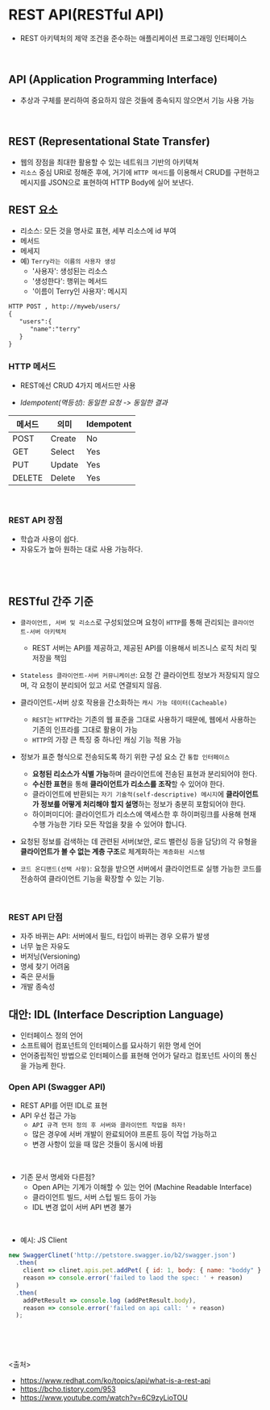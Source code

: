 # REST API(RESTful API)

- REST 아키텍처의 제약 조건을 준수하는 애플리케이션 프로그래밍 인터페이스

<br>

## API (Application Programming Interface)

- 추상과 구체를 분리하여 중요하지 않은 것들에 종속되지 않으면서 기능 사용 가능

<br>

## REST (Representational State Transfer)

- 웹의 장점을 최대한 활용할 수 있는 네트워크 기반의 아키텍쳐
- `리소스` 중심 URI로 정해준 후에, 거기에 `HTTP 메서드`를 이용해서 CRUD를 구현하고 메시지를 JSON으로 표현하여 HTTP Body에 실어 보낸다.

## REST 요소

- 리소스: 모든 것을 명사로 표현, 세부 리소스에 id 부여
- 메서드
- 메세지
- 예) `Terry라는 이름의 사용자 생성`
  - '사용자': 생성된는 리소스
  - '생성한다': 행위는 메서드
  - '이름이 Terry인 사용자': 메시지
  
```md
HTTP POST , http://myweb/users/
{  
   "users":{  
      "name":"terry"
   }
}
```

### HTTP 메서드

- REST에선 CRUD 4가지 메서드만 사용

- *Idempotent(멱등성): 동일한 요청 -> 동일한 결과*

메서드 | 의미 | Idempotent
-------|------|-----------
POST | Create  | No
GET   | Select  | Yes
PUT   | Update  | Yes
DELETE | Delete | Yes
<br>

### REST API 장점

- 학습과 사용이 쉽다.
- 자유도가 높아 원하는 대로 사용 가능하다.

<br><br>

## RESTful 간주 기준

- `클라이언트, 서버 및 리소스`로 구성되었으며 요청이 `HTTP`를 통해 관리되는 `클라이언트-서버 아키텍처`
  - REST 서버는 API를 제공하고, 제공된 API를 이용해서 비즈니스 로직 처리 및 저장을 책임

- `Stateless 클라이언트-서버 커뮤니케이션`: 요청 간 클라이언트 정보가 저장되지 않으며, 각 요청이 분리되어 있고 서로 연결되지 않음.
- 클라이언트-서버 상호 작용을 간소화하는 `캐시 가능 데이터(Cacheable)`
  - `REST`는 `HTTP`라는 기존의 웹 표준을 그대로 사용하기 때문에, 웹에서 사용하는 기존의 인프라를 그대로 활용이 가능
  - `HTTP`의 가장 큰 특징 중 하나인 캐싱 기능 적용 가능

- 정보가 표준 형식으로 전송되도록 하기 위한 구성 요소 간 `통합 인터페이스`
  - **요청된 리소스가 식별 가능**하며 클라이언트에 전송된 표현과 분리되어야 한다.
  - **수신한 표현**을 통해 **클라이언트가 리소스를 조작**할 수 있어야 한다.
  - 클라이언트에 반환되는 `자기 기술적(self-descriptive) 메시지`에 **클라이언트가 정보를 어떻게 처리해야 할지 설명**하는 정보가 충분히 포함되어야 한다.
  - 하이퍼미디어: 클라이언트가 리소스에 액세스한 후 하이퍼링크를 사용해 현재 수행 가능한 기타 모든 작업을 찾을 수 있어야 합니다.

- 요청된 정보를 검색하는 데 관련된 서버(보안, 로드 밸런싱 등을 담당)의 각 유형을 **클라이언트가 볼 수 없는 계층 구조**로 체계화하는 `계층화된 시스템`
- `코드 온디맨드(선택 사항)`: 요청을 받으면 서버에서 클라이언트로 실행 가능한 코드를 전송하여 클라이언트 기능을 확장할 수 있는 기능.
<br>

### REST API 단점

- 자주 바뀌는 API: 서버에서 필드, 타입이 바뀌는 경우 오류가 발생
- 너무 높은 자유도
- 버저닝(Versioning)
- 명세 찾기 어려움
- 죽은 문서들
- 개발 종속성

## 대안: IDL (Interface Description Language)

- 인터페이스 정의 언어
- 소프트웨어 컴포넌트의 인터페이스를 묘사하기 위한 명세 언어
- 언어중립적인 방법으로 인터페이스를 표현해 언어가 달라고 컴포넌트 사이의 통신을 가능케 한다.

### Open API (Swagger API)

- REST API를 어떤 IDL로 표현
- API 우선 접근 가능
  - `API 규격 먼저 정의 후 서버와 클라이언트 작업을 하자!`
  - 많은 경우에 서버 개발이 완료되어야 프론트 등이 작업 가능하고
  - 변경 사항이 있을 때 많은 것들이 동시에 바뀜
<br>

- 기존 문서 명세와 다른점?
  - Open API는 기계가 이해할 수 있는 언어 (Machine Readable Interface)
  - 클라이언트 빌드, 서버 스텁 빌드 등이 가능
  - IDL 변경 없이 서버 API 변경 불가
<br>

- 예시: JS Client

```js
new SwaggerClinet('http://petstore.swagger.io/b2/swagger.json')
  .then(
    client => clinet.apis.pet.addPet( { id: 1, body: { name: "boddy" } }),
    reason => console.error('failed to laod the spec: ' + reason)
  )
  .then(
    addPetResult => console.log (addPetResult.body),
    reason => console.error('failed on api call: ' + reason)
  );
```

<br><br><br>

<출처>

- <https://www.redhat.com/ko/topics/api/what-is-a-rest-api>
- <https://bcho.tistory.com/953>
- <https://www.youtube.com/watch?v=6C9zyLioTOU>
